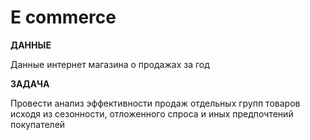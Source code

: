 #  E commerce

**ДАННЫЕ**

Данные интернет магазина о продажах за год

**ЗАДАЧА**

Провести анализ эффективности продаж отдельных групп товаров исходя из сезонности, отложенного спроса и иных предпочтений покупателей


